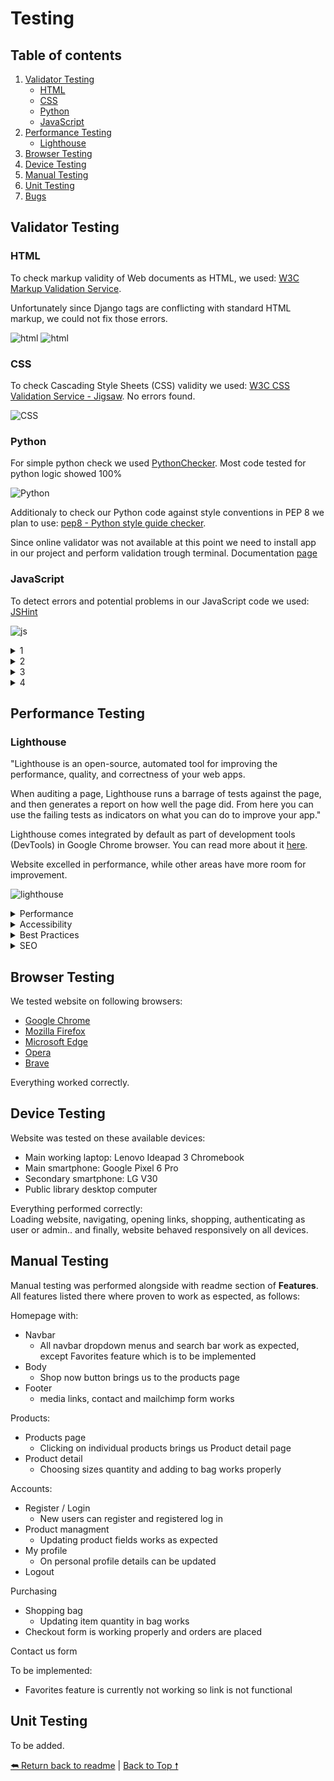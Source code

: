 # Testing

## Table of contents

1. [Validator Testing](#validator-testing)
    - [HTML](#html)
    - [CSS](#css)
    - [Python](#python)
    - [JavaScript](#javascript)
2. [Performance Testing](#performance-testing)
    - [Lighthouse](#lighthouse)
3. [Browser Testing](#browser-testing)
4. [Device Testing](#device-testing)
5. [Manual Testing](#manual-testing)
6. [Unit Testing](#unit-testing)
7. [Bugs](#bugs)

## Validator Testing

### HTML

To check markup validity of Web documents as HTML, we used: [W3C Markup Validation Service](https://validator.w3.org/).

Unfortunately since Django tags are conflicting with standard HTML markup, we could not fix those errors.

![html](media/html-testing.png)
![html](media/html-testing2.png)

### CSS

To check Cascading Style Sheets (CSS) validity we used: [W3C CSS Validation Service - Jigsaw](https://jigsaw.w3.org/css-validator/). No errors found.

![CSS](media/css-test.png)

### Python

For simple python check we used [PythonChecker](https://www.pythonchecker.com/). Most code tested for python logic showed 100%

![Python](media/python-testing.png)

Additionaly to check our Python code against style conventions in PEP 8 we plan to use: [pep8 - Python style guide checker](https://pypi.org/project/pep8/).

Since online validator was not available at this point we need to install app in our project and perform validation trough terminal.
Documentation [page](https://pep8.readthedocs.io/en/release-1.7.x/)

### JavaScript

To detect errors and potential problems in our JavaScript code we used: [JSHint](https://jshint.com/)

![js](media/js-testing1.png)

<details>
 <summary>1</summary>

![js](media/js-testing2.png)
</details>

<details>
 <summary>2</summary>

![js](media/js-testing3.png)
</details>

<details>
 <summary>3</summary>

![js](media/js-testing4.png)
</details>

<details>
 <summary>4</summary>

![js](media/js-testing5.png)
</details>

## Performance Testing

### Lighthouse

"Lighthouse is an open-source, automated tool for improving the performance, quality, and correctness of your web apps.

When auditing a page, Lighthouse runs a barrage of tests against the page, and then generates a report on how well the page did. From here you can use the failing tests as indicators on what you can do to improve your app."

Lighthouse comes integrated by default as part of development tools (DevTools) in Google Chrome browser. You can read more about it [here](https://developer.chrome.com/docs/lighthouse/overview/).

Website excelled in performance, while other areas have more room for improvement.

![lighthouse](media/lighthouse-summary.png)

<details>
 <summary>Performance</summary>

![lighthouse](media/lighthouse-performance.png)
</details>

<details>
 <summary>Accessibility</summary>

![lighthouse](media/lighthouse-accessibility.png)
</details>

<details>
 <summary>Best Practices</summary>

![lighthouse](media/lighthouse-best-practices.png)
</details>

<details>
 <summary>SEO</summary>

![lighthouse](media/lighthouse-SEO.png)
</details>

## Browser Testing

We tested website on following browsers:

- [Google Chrome](https://www.google.com/chrome/)
- [Mozilla Firefox](https://www.mozilla.org/en-US/firefox/browsers/)
- [Microsoft Edge](https://www.microsoft.com/en-us/edge?form=MA13FJ)
- [Opera](https://www.opera.com/)
- [Brave](https://brave.com/)

Everything worked correctly.

## Device Testing

Website was tested on these available devices:

- Main working laptop: Lenovo Ideapad 3 Chromebook
- Main smartphone: Google Pixel 6 Pro
- Secondary smartphone: LG V30
- Public library desktop computer

Everything performed correctly:  
Loading website, navigating, opening links, shopping, authenticating as user or admin.. and finally, website behaved responsively on all devices.

## Manual Testing

Manual testing was performed alongside with readme section of **Features**.
All features listed there where proven to work as espected, as follows:

Homepage with:
- Navbar
  - All navbar dropdown menus and search bar work as expected, except Favorites feature which is to be implemented
- Body
   - Shop now button brings us to the products page
- Footer
   - media links, contact and mailchimp form works

Products:
- Products page
   - Clicking on individual products brings us Product detail page
- Product detail
   - Choosing sizes quantity and adding to bag works properly

Accounts:
- Register / Login
   - New users can register and registered log in
- Product managment
   - Updating product fields works as expected
- My profile
   - On personal profile details can be updated
- Logout

Purchasing
- Shopping bag
   - Updating item quantity in bag works
- Checkout form is working properly and orders are placed

Contact us form

To be implemented:
- Favorites feature is currently not working so link is not functional

## Unit Testing

To be added.

[⮪ Return back to readme](README.md) | [Back to Top 🠕](#testing)



